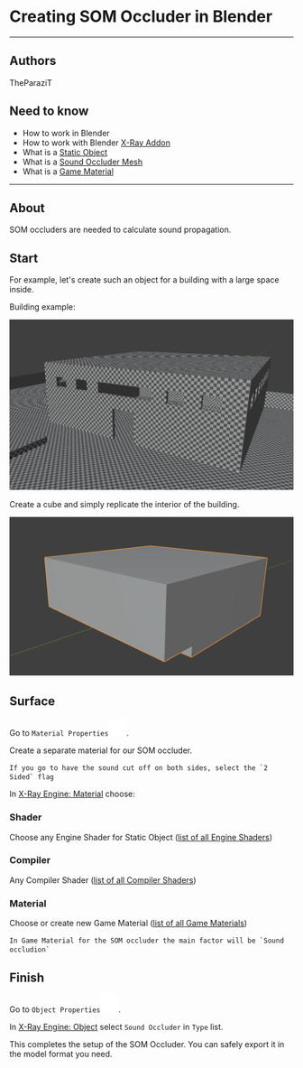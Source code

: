 # Creating SOM Occluder in Blender

___

## Authors

TheParaziT

## Need to know

- How to work in Blender
- How to work with Blender [X-Ray Addon](../../modding-tools/blender/blender-x-ray-addon-summary.md)
- What is a [Static Object](../../glossary/glossary.html#static-object)
- What is a [Sound Occluder Mesh](../../glossary/glossary.html#sound-occluder-mesh)
- What is a [Game Material](../../glossary/glossary.html#game-material)

___

## About

SOM occluders are needed to calculate sound propagation.

## Start

For example, let's create such an object for a building with a large space inside.

Building example:

![alt text centered](assets/images/creating-som-occluder-in-blender-example.png)

Create a cube and simply replicate the interior of the building.

![alt text centered](assets/images/creating-som-occluder-in-blender-result.png)

## Surface

Go to `Material Properties`![Material Properties svg-icon](../../assets/icons/blender/material.svg).

Create a separate material for our SOM occluder.

```admonish note
If you go to have the sound cut off on both sides, select the `2 Sided` flag
```

In [X-Ray Engine: Material](../../modding-tools/blender/addon-panels/panel-material.md) choose:

### Shader

Choose any Engine Shader for Static Object ([list of all Engine Shaders](../../reference/shaders/shaders-list/engine-shaders-list.md))

### Compiler

Any Compiler Shader ([list of all Compiler Shaders](../../reference/shaders/shaders-list/compiler-shaders-list.md))

### Material

Choose or create new Game Material ([list of all Game Materials](../../reference/materials/materials-list.md))

```admonish note
In Game Material for the SOM occluder the main factor will be `Sound occludion`
```

## Finish

Go to `Object Properties`![Object Properties svg-icon](../../assets/icons/blender/object-data.svg).

In [X-Ray Engine: Object](../../modding-tools/blender/addon-panels/panel-object.md) select `Sound Occluder` in `Type` list.

This completes the setup of the SOM Occluder. You can safely export it in the model format you need.
